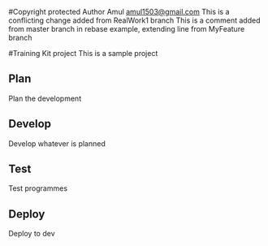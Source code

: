 #Copyright protected
Author Amul amul1503@gmail.com
This is a conflicting change added from RealWork1 branch
This is a comment added from master branch in rebase example, extending line from MyFeature branch

#Training Kit project
This is a sample project

## Plan
Plan the development

## Develop
Develop whatever is planned

## Test
Test programmes

## Deploy
Deploy to dev
